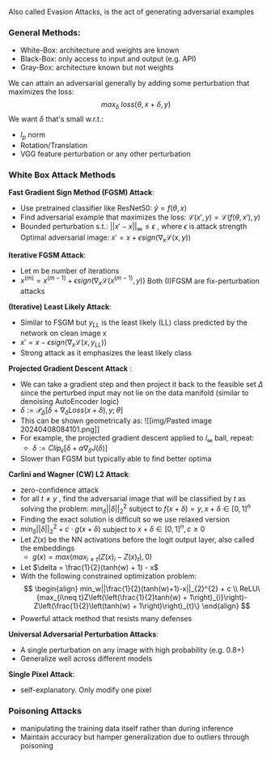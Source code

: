 Also called Evasion Attacks, is the act of generating adversarial examples

### General Methods: 
- White-Box: architecture and weights are known
- Black-Box: only access to input and output (e.g. API)
- Gray-Box: architecture known but not weights

We can attain an adversarial generally by adding some perturbation that maximizes the loss: 
$$max_{\delta} \text{ } loss(\theta, x + \delta, y) $$
We want $\delta$ that's small w.r.t.: 
- $l_p$ norm
- Rotation/Translation
- VGG feature perturbation or any other perturbation

### White Box Attack Methods

**Fast Gradient Sign Method (FGSM) Attack**: 
- Use pretrained classifier like ResNet50: $\tilde y = f(\theta, x)$
- Find adversarial example that maximizes the loss: $\mathcal{L} (x', y) = \mathcal{L}(f(\theta, x'), y)$ 
- Bounded perturbation s.t.: $||x'-x||_{\infty}\leq \epsilon$ , where $\epsilon$ is attack strength
Optimal adversarial image: $x' = x + \epsilon sign(\nabla_{x}\mathcal{L}(x, y))$ 

**Iterative FGSM Attack**: 
- Let m be number of iterations 
- $x^{(m)} = x^{(m-1)} + \epsilon sign(\nabla_{x}\mathcal{L}(x^{(m-1)}, y))$ 
Both (I)FGSM are fix-perturbation attacks

**(Iterative) Least Likely Attack**: 
- Similar to FSGM but $y_{LL}$ is the least likely (LL) class predicted by the network on clean image x
- $x' = x - \epsilon sign(\nabla_{x}\mathcal{L}(x, y_{LL}))$
- Strong attack as it emphasizes the least likely class

**Projected Gradient Descent Attack** : 
- We can take a gradient step and then project it back to the feasible set $\Delta$ since the perturbed input may not lie on the data manifold (similar to denoising AutoEncoder logic)
- $\delta := \mathcal{P}_{\Delta}[\delta + \nabla_{\delta}Loss(x + \delta), y; \theta]$ 
- This can be shown geometrically as: 
![[img/Pasted image 20240408084101.png]]
- For example, the projected gradient descent applied to $l_\infty$ ball, repeat: 
	- $\delta := Clip_{\epsilon}[\delta + \alpha \nabla_{\delta}J(\delta)]$ 
- Slower than FGSM but typically able to find better optima 

**Carlini and Wagner (CW) L2 Attack**: 
- zero-confidence attack 
- for all $t \neq y$ , find the adversarial image that will be classified by $t$ as solving the problem: $min_{\delta}||\delta||_{2}^{2}$ subject to $f(x + \delta) = y, x + \delta \in [0, 1]^{n}$
- Finding the exact solution is difficult so we use relaxed version
- $min_{\delta}||\delta||_{2}^{2} + c \cdot g(x + \delta)$  subject to $x + \delta \in [0, 1]^{n}, c \geq 0$ 
- Let $Z(x)$ be the NN activations before the logit output layer, also called the embeddings
	- $g(x) = max\left(max_{i\neq t} (Z(x)_{i} - Z(x)_{t}), 0\right)$
- Let $\delta = \frac{1}{2}(tanh(w) + 1) - x$
- With the following constrained optimization problem: 
$$
\begin{align}
min_w||\frac{1}{2}(tanh(w)+1)-x||_{2}^{2} + c \\
ReLU\{max_{i\neq t}Z\left(\left(\frac{1}{2}tanh(w) + 1\right)_{i}\right)- Z\left(\frac{1}{2}\left(tanh(w) + 1\right)\right)_{t}\}
\end{align}
$$
- Powerful attack method that resists many defenses

**Universal Adversarial Perturbation Attacks**: 
- A single perturbation on any image with high probability (e.g. 0.8+)
- Generalize well across different models

**Single Pixel Attack**:
- self-explanatory. Only modify one pixel

### Poisoning Attacks
- manipulating the training data itself rather than during inference
- Maintain accuracy but hamper generalization due to outliers through poisoning